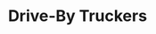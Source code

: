 ---
title: "Drive-By Truckers"
summary: "Alternative country/Southern rock band based in Athens, Georgia, founded 1996."
image: "drive-by-truckers.jpg"
---